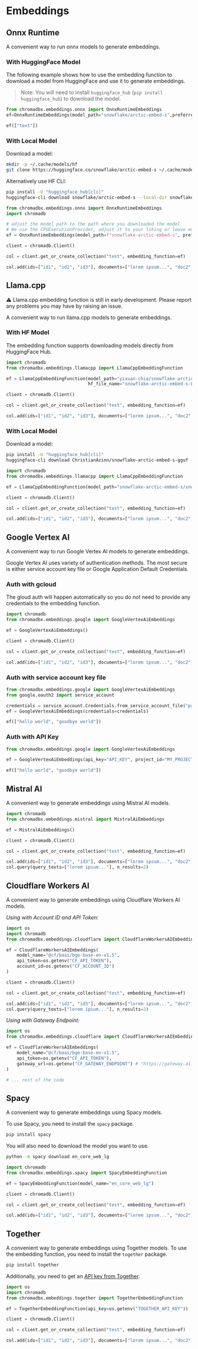# Embeddings

## Onnx Runtime

A convenient way to run onnx models to generate embeddings.

### With HuggingFace Model

The following example shows how to use the embedding function to download a model from HuggingFace and use it to generate embeddings.

> Note: You will need to install `huggingface_hub` (`pip install huggingface_hub`) to download the model.

```python
from chromadbx.embeddings.onnx import OnnxRuntimeEmbeddings
ef=OnnxRuntimeEmbeddings(model_path="snowflake/arctic-embed-s",preferred_providers=["CPUExecutionProvider"],hf_download=True)

ef(["text"])
```

### With Local Model

Download a model:

```bash
mkdir -p ~/.cache/models/hf
git clone https://huggingface.co/snowflake/arctic-embed-s ~/.cache/models/hf/snowflake-arctic-embed-s
```

Alternatively use HF CLI:

```bash
pip install -U "huggingface_hub[cli]"
huggingface-cli download snowflake/arctic-embed-s --local-dir snowflake-arctic-embed-s
```

```python
from chromadbx.embeddings.onnx import OnnxRuntimeEmbeddings
import chromadb

# adjust the model path to the path where you downloaded the model
# We use the CPUExecutionProvider, adjust it to your liking or leave empty to let onnx choose the most appropriate provider
ef = OnnxRuntimeEmbeddings(model_path=f"snowflake-arctic-embed-s", preferred_providers=["CPUExecutionProvider"])

client = chromadb.Client()

col = client.get_or_create_collection("test", embedding_function=ef)

col.add(ids=["id1", "id2", "id3"], documents=["lorem ipsum...", "doc2", "doc3"])
```

## Llama.cpp

⚠️ Llama.cpp embedding function is still in early development. Please report any problems you may have by raising an
issue.

A convenient way to run llama.cpp models to generate embeddings.

### With HF Model

The embedding function supports downloading models directly from HuggingFace Hub.

```py
import chromadb
from chromadbx.embeddings.llamacpp import LlamaCppEmbeddingFunction

ef = LlamaCppEmbeddingFunction(model_path="yixuan-chia/snowflake-arctic-embed-s-GGUF",
                               hf_file_name="snowflake-arctic-embed-s-F32.gguf")

client = chromadb.Client()

col = client.get_or_create_collection("test", embedding_function=ef)

col.add(ids=["id1", "id2", "id3"], documents=["lorem ipsum...", "doc2", "doc3"])

```

### With Local Model

Download a model:

```bash
pip install -U "huggingface_hub[cli]"
huggingface-cli download ChristianAzinn/snowflake-arctic-embed-s-gguf --include=snowflake-arctic-embed-s-f16.GGUF --local-dir snowflake-arctic-embed-s
```

```python
import chromadb
from chromadbx.embeddings.llamacpp import LlamaCppEmbeddingFunction

ef = LlamaCppEmbeddingFunction(model_path="snowflake-arctic-embed-s/snowflake-arctic-embed-s-f16.GGUF")

client = chromadb.Client()

col = client.get_or_create_collection("test", embedding_function=ef)

col.add(ids=["id1", "id2", "id3"], documents=["lorem ipsum...", "doc2", "doc3"])
```

## Google Vertex AI

A convenient way to run Google Vertex AI models to generate embeddings.

Google Vertex AI uses variety of authentication methods. The most secure is either service account key file or Google Application Default Credentials.

### Auth with gcloud

The gloud auth will happen automatically so you do not need to provide any credentials to the embedding function.

```py
import chromadb
from chromadbx.embeddings.google import GoogleVertexAiEmbeddings

ef = GoogleVertexAiEmbeddings()

client = chromadb.Client()

col = client.get_or_create_collection("test", embedding_function=ef)

col.add(ids=["id1", "id2", "id3"], documents=["lorem ipsum...", "doc2", "doc3"])
```

### Auth with service account key file

```py
from chromadbx.embeddings.google import GoogleVertexAiEmbeddings
from google.oauth2 import service_account

credentials = service_account.Credentials.from_service_account_file("path/to/service-account-key.json")
ef = GoogleVertexAiEmbeddings(credentials=credentials)

ef(["hello world", "goodbye world"])
```

### Auth with API Key

```py
from chromadbx.embeddings.google import GoogleVertexAiEmbeddings

ef = GoogleVertexAiEmbeddings(api_key="API_KEY", project_id="MY_PROJECT_ID")

ef(["hello world", "goodbye world"])
```

## Mistral AI

A convenient way to generate embeddings using Mistral AI models.


```py
import chromadb
from chromadbx.embeddings.mistral import MistralAiEmbeddings

ef = MistralAiEmbeddings()

client = chromadb.Client()

col = client.get_or_create_collection("test", embedding_function=ef)

col.add(ids=["id1", "id2", "id3"], documents=["lorem ipsum...", "doc2", "doc3"])
col.query(query_texts=["lorem ipsum..."], n_results=2)
```


## Cloudflare Workers AI

A convenient way to generate embeddings using Cloudflare Workers AI models.

_Using with Account ID and API Token:_

```py
import os
import chromadb
from chromadbx.embeddings.cloudflare import CloudflareWorkersAIEmbeddings

ef = CloudflareWorkersAIEmbeddings(
    model_name="@cf/baai/bge-base-en-v1.5",
    api_token=os.getenv("CF_API_TOKEN"),
    account_id=os.getenv("CF_ACCOUNT_ID")
)

client = chromadb.Client()

col = client.get_or_create_collection("test", embedding_function=ef)

col.add(ids=["id1", "id2", "id3"], documents=["lorem ipsum...", "doc2", "doc3"])
col.query(query_texts=["lorem ipsum..."], n_results=2)
```

_Using with Gateway Endpoint:_

```py
import os
from chromadbx.embeddings.cloudflare import CloudflareWorkersAIEmbeddings

ef = CloudflareWorkersAIEmbeddings(
    model_name="@cf/baai/bge-base-en-v1.5",
    api_token=os.getenv("CF_API_TOKEN"),
    gateway_url=os.getenv("CF_GATEWAY_ENDPOINT") # "https://gateway.ai.cloudflare.com/v1/[account_id]/[project]/workers-ai"
)

# ... rest of the code
```

## Spacy

A convenient way to generate embeddings using Spacy models.

To use Spacy, you need to install the `spacy` package.

```bash
pip install spacy
```

You will also need to download the model you want to use.

```bash
python -m spacy download en_core_web_lg
```

```py
import chromadb
from chromadbx.embeddings.spacy import SpacyEmbeddingFunction

ef = SpacyEmbeddingFunction(model_name="en_core_web_lg")

client = chromadb.Client()

col = client.get_or_create_collection("test", embedding_function=ef)

col.add(ids=["id1", "id2", "id3"], documents=["lorem ipsum...", "doc2", "doc3"])
```

## Together

A convenient way to generate embeddings using Together models. To use the embedding function, you need to install the `together` package.

```bash
pip install together
```

Additionally, you need to get an [API key from Together](https://api.together.xyz/settings/api-keys).

```py
import os
import chromadb
from chromadbx.embeddings.together import TogetherEmbeddingFunction

ef = TogetherEmbeddingFunction(api_key=os.getenv("TOGETHER_API_KEY"))

client = chromadb.Client()

col = client.get_or_create_collection("test", embedding_function=ef)

col.add(ids=["id1", "id2", "id3"], documents=["lorem ipsum...", "doc2", "doc3"])
```

